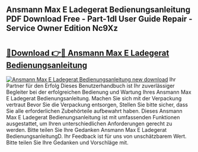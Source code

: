 ## Ansmann Max E Ladegerat Bedienungsanleitung PDF Download Free - Part-1dl User Guide Repair - Service Owner Edition Nc9Xz

# <h2><a href="http://df002n.blite.top/?on=Ansmann+Max+E+Ladegerat+Bedienungsanleitung">🔗Download 👉🔴 Ansmann Max E Ladegerat Bedienungsanleitung</a></h2>

[![Ansmann Max E Ladegerat Bedienungsanleitung new download](https://i.imgur.com/lujVjoI.png)](http://df002n.blite.top/?on=Ansmann+Max+E+Ladegerat+Bedienungsanleitung)
Ihr Partner für den Erfolg Dieses Benutzerhandbuch ist Ihr zuverlässiger Begleiter bei der erfolgreichen Bedienung und Wartung Ihres Ansmann Max E Ladegerat Bedienungsanleitung. Machen Sie sich mit der Verpackung vertraut Bevor Sie die Verpackung entsorgen, Stellen Sie bitte sicher, dass Sie alle erforderlichen Zubehörteile aufbewahrt haben. Dieses Ansmann Max E Ladegerat Bedienungsanleitung ist mit umfassenden Funktionen ausgestattet, um Ihren unterschiedlichen Anforderungen gerecht zu werden. Bitte teilen Sie Ihre Gedanken Ansmann Max E Ladegerat BedienungsanleitungD. Ihr Feedback ist für uns von unschätzbarem Wert. Bitte teilen Sie Ihre Gedanken und Vorschläge mit.
